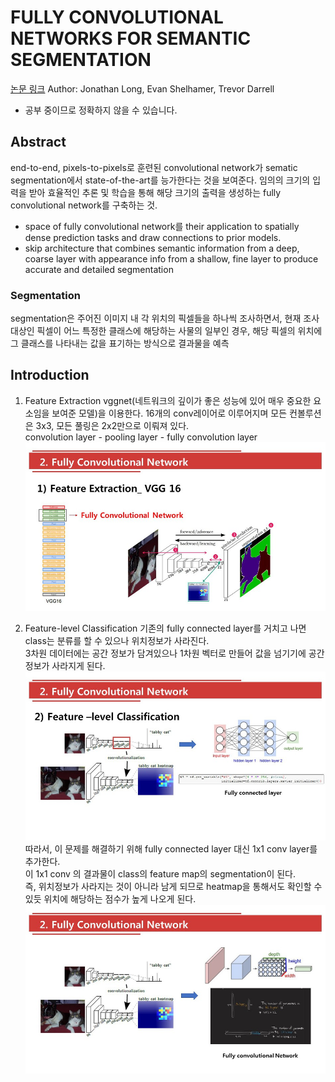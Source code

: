# FULLY CONVOLUTIONAL NETWORKS FOR SEMANTIC SEGMENTATION
[논문 링크](https://www.cv-foundation.org/openaccess/content_cvpr_2015/papers/Long_Fully_Convolutional_Networks_2015_CVPR_paper.pdf) 
Author: Jonathan Long, Evan Shelhamer, Trevor Darrell

* 공부 중이므로 정확하지 않을 수 있습니다.
## Abstract
end-to-end, pixels-to-pixels로 훈련된 convolutional network가 sematic segmentation에서 state-of-the-art를 능가한다는 것을 보여준다.
임의의 크기의 입력을 받아 효율적인 추론 및 학습을 통해 해당 크기의 출력을 생성하는 fully convolutional network를 구축하는 것.

* space of fully convolutional network를 their application to spatially dense prediction tasks and draw connections to prior models.
* skip architecture that combines semantic information from a deep, coarse layer with appearance info from a shallow, fine layer to produce accurate and detailed segmentation

### Segmentation
segmentation은  주어진 이미지 내 각 위치의 픽셀들을 하나씩 조사하면서, 현재 조사 대상인 픽셀이 어느 특정한 클래스에 해당하는 사물의 일부인 경우, 해당 픽셀의 위치에 그 클래스를 나타내는 값을 표기하는 방식으로 결과물을 예측

## Introduction
1) Feature Extraction 
vggnet(네트워크의 깊이가 좋은 성능에 있어 매우 중요한 요소임을 보여준 모델)을 이용한다. 
16개의 conv레이어로 이루어지며 모든 컨볼루션은 3x3, 모든 풀링은 2x2만으로 이뤄져 있다.  
convolution layer - pooling layer - fully convolution layer  
![feature extraction](./img/feature-extraction.jpeg)

2) Feature-level Classification
기존의 fully connected layer를 거치고 나면 class는 분류를 할 수 있으나 위치정보가 사라진다.  
3차원 데이터에는 공간 정보가 담겨있으나 1차원 벡터로 만들어 값을 넘기기에 공간정보가 사라지게 된다. 
![feature-level-classfication](./img/feature-level-classfication.jpeg) 
따라서, 이 문제를 해결하기 위해 fully connected layer 대신 1x1 conv layer를 추가한다.  
이 1x1 conv 의 결과물이 class의 feature map의 segmentation이 된다.  
즉, 위치정보가 사라지는 것이 아니라 남게 되므로 heatmap을 통해서도 확인할 수 있듯 위치에 해당하는 점수가 높게 나오게 된다.
![heatmap](./img/heatmap.jpeg)